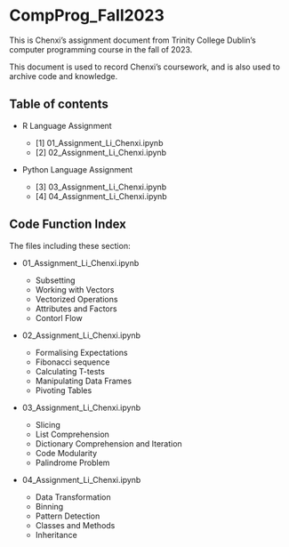 # CompProg_Fall2023

This is Chenxi’s assignment document from Trinity College Dublin’s computer programming course in the fall of 2023.

This document is used to record Chenxi’s coursework, and is also used to archive code and knowledge.

## Table of contents
* R Language Assignment
  + [1] 01_Assignment_Li_Chenxi.ipynb
  + [2] 02_Assignment_Li_Chenxi.ipynb
  
* Python Language Assignment
  + [3] 03_Assignment_Li_Chenxi.ipynb
  + [4] 04_Assignment_Li_Chenxi.ipynb

## Code Function Index

The files including these section:

* 01_Assignment_Li_Chenxi.ipynb
  + Subsetting
  + Working with Vectors
  + Vectorized Operations
  + Attributes and Factors
  + Contorl Flow
 
* 02_Assignment_Li_Chenxi.ipynb
  + Formalising Expectations
  + Fibonacci sequence
  + Calculating T-tests
  + Manipulating Data Frames
  + Pivoting Tables

* 03_Assignment_Li_Chenxi.ipynb
  + Slicing
  + List Comprehension
  + Dictionary Comprehension and Iteration
  + Code Modularity
  + Palindrome Problem

* 04_Assignment_Li_Chenxi.ipynb
  + Data Transformation
  + Binning
  + Pattern Detection
  + Classes and Methods
  + Inheritance

